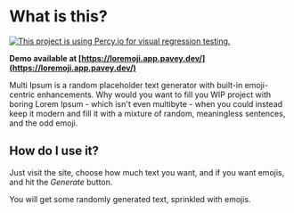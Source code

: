 # What is this?

[![This project is using Percy.io for visual regression testing.](https://percy.io/static/images/percy-badge.svg)](https://percy.io/Pavey-Dev/loremoji)

**Demo available at [https://loremoji.app.pavey.dev/](https://loremoji.app.pavey.dev/)**

Multi Ipsum is a random placeholder text generator with built-in emoji-centric enhancements.
Why would you want to fill you WIP project with boring Lorem Ipsum - which isn't even multibyte - when you could instead keep it modern and fill it with a mixture of random, meaningless sentences, and the odd emoji.

## How do I use it?

Just visit the site, choose how much text you want, and if you want emojis, and hit the _Generate_ button.

You will get some randomly generated text, sprinkled with emojis.
